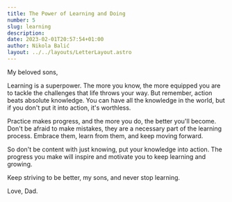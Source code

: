 ```yaml
---
title: The Power of Learning and Doing
number: 5
slug: learning
description:
date: 2023-02-01T20:57:54+01:00
author: Nikola Balić
layout: ../../layouts/LetterLayout.astro
---
```


My beloved sons,

Learning is a superpower. The more you know, the more equipped you are to tackle the challenges that life throws your way. But remember, action beats absolute knowledge. You can have all the knowledge in the world, but if you don't put it into action, it's worthless.

Practice makes progress, and the more you do, the better you'll become. Don't be afraid to make mistakes, they are a necessary part of the learning process. Embrace them, learn from them, and keep moving forward.

So don't be content with just knowing, put your knowledge into action. The progress you make will inspire and motivate you to keep learning and growing.

Keep striving to be better, my sons, and never stop learning.

Love, Dad.

